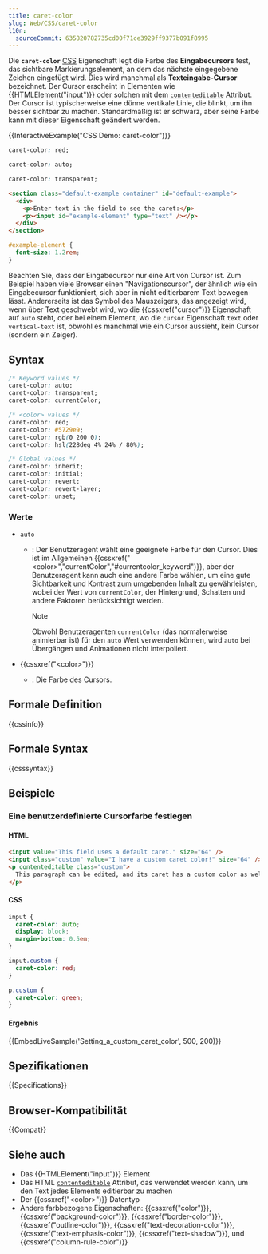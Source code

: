 ```yaml
---
title: caret-color
slug: Web/CSS/caret-color
l10n:
  sourceCommit: 635820782735cd00f71ce3929ff9377b091f8995
---
```


Die **`caret-color`** [CSS](/de/docs/Web/CSS) Eigenschaft legt die Farbe des **Eingabecursors** fest, das sichtbare Markierungselement, an dem das nächste eingegebene Zeichen eingefügt wird. Dies wird manchmal als **Texteingabe-Cursor** bezeichnet. Der Cursor erscheint in Elementen wie {{HTMLElement("input")}} oder solchen mit dem [`contenteditable`](/de/docs/Web/HTML/Reference/Global_attributes/contenteditable) Attribut. Der Cursor ist typischerweise eine dünne vertikale Linie, die blinkt, um ihn besser sichtbar zu machen. Standardmäßig ist er schwarz, aber seine Farbe kann mit dieser Eigenschaft geändert werden.

{{InteractiveExample("CSS Demo: caret-color")}}

```css interactive-example-choice
caret-color: red;
```

```css interactive-example-choice
caret-color: auto;
```

```css interactive-example-choice
caret-color: transparent;
```

```html interactive-example
<section class="default-example container" id="default-example">
  <div>
    <p>Enter text in the field to see the caret:</p>
    <p><input id="example-element" type="text" /></p>
  </div>
</section>
```

```css interactive-example
#example-element {
  font-size: 1.2rem;
}
```

Beachten Sie, dass der Eingabecursor nur eine Art von Cursor ist. Zum Beispiel haben viele Browser einen "Navigationscursor", der ähnlich wie ein Eingabecursor funktioniert, sich aber in nicht editierbarem Text bewegen lässt. Andererseits ist das Symbol des Mauszeigers, das angezeigt wird, wenn über Text geschwebt wird, wo die {{cssxref("cursor")}} Eigenschaft auf `auto` steht, oder bei einem Element, wo die `cursor` Eigenschaft `text` oder `vertical-text` ist, obwohl es manchmal wie ein Cursor aussieht, kein Cursor (sondern ein Zeiger).

## Syntax

```css
/* Keyword values */
caret-color: auto;
caret-color: transparent;
caret-color: currentColor;

/* <color> values */
caret-color: red;
caret-color: #5729e9;
caret-color: rgb(0 200 0);
caret-color: hsl(228deg 4% 24% / 80%);

/* Global values */
caret-color: inherit;
caret-color: initial;
caret-color: revert;
caret-color: revert-layer;
caret-color: unset;
```

### Werte

- `auto`
  - : Der Benutzeragent wählt eine geeignete Farbe für den Cursor. Dies ist im Allgemeinen {{cssxref("&lt;color&gt;","currentColor","#currentcolor_keyword")}}, aber der Benutzeragent kann auch eine andere Farbe wählen, um eine gute Sichtbarkeit und Kontrast zum umgebenden Inhalt zu gewährleisten, wobei der Wert von `currentColor`, der Hintergrund, Schatten und andere Faktoren berücksichtigt werden.

    > [!NOTE]
    > Obwohl Benutzeragenten `currentColor` (das normalerweise animierbar ist) für den `auto` Wert verwenden können, wird `auto` bei Übergängen und Animationen nicht interpoliert.

- {{cssxref("&lt;color&gt;")}}
  - : Die Farbe des Cursors.

## Formale Definition

{{cssinfo}}

## Formale Syntax

{{csssyntax}}

## Beispiele

### Eine benutzerdefinierte Cursorfarbe festlegen

#### HTML

```html
<input value="This field uses a default caret." size="64" />
<input class="custom" value="I have a custom caret color!" size="64" />
<p contenteditable class="custom">
  This paragraph can be edited, and its caret has a custom color as well!
</p>
```

#### CSS

```css
input {
  caret-color: auto;
  display: block;
  margin-bottom: 0.5em;
}

input.custom {
  caret-color: red;
}

p.custom {
  caret-color: green;
}
```

#### Ergebnis

{{EmbedLiveSample('Setting_a_custom_caret_color', 500, 200)}}

## Spezifikationen

{{Specifications}}

## Browser-Kompatibilität

{{Compat}}

## Siehe auch

- Das {{HTMLElement("input")}} Element
- Das HTML [`contenteditable`](/de/docs/Web/HTML/Reference/Global_attributes/contenteditable) Attribut, das verwendet werden kann, um den Text jedes Elements editierbar zu machen
- Der {{cssxref("&lt;color&gt;")}} Datentyp
- Andere farbbezogene Eigenschaften: {{cssxref("color")}}, {{cssxref("background-color")}}, {{cssxref("border-color")}}, {{cssxref("outline-color")}}, {{cssxref("text-decoration-color")}}, {{cssxref("text-emphasis-color")}}, {{cssxref("text-shadow")}}, und {{cssxref("column-rule-color")}}
